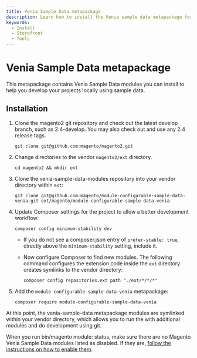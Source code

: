 ```yaml
---
title: Venia Sample Data metapackage
description: Learn how to install the Venia sample data metapackage for PWA Studio storefront projects. 
keywords:
  - Install
  - Storefront
  - Tools
---
```


# Venia Sample Data metapackage

This metapackage contains Venia Sample Data modules you can install to help you develop your projects locally using sample data.

## Installation

1. Clone the magento2 git repository and check out the latest develop branch, such as 2.4-develop. You may also check out and use any 2.4 release tags.

    ```terminal
    git clone git@github.com:magento/magento2.git
    ```

1. Change directories to the vendor `magento2/ext` directory.

    ```terminal
    cd magento2 && mkdir ext
    ```

1. Clone the venia-sample-data-modules repository into your vendor directory within `ext`:

    ```terminal
    git clone git@github.com:magento/module-configurable-sample-data-venia.git ext/magento/module-configurable-sample-data-venia
    ```

1. Update Composer settings for the project to allow a better development workflow:

    ```terminal
    composer config minimum-stability dev
    ```

    -  If you do not see a composer.json entry of `prefer-stable: true`, directly above the `minimum-stability` setting, include it.
    -  Now configure Composer to find new modules. The following command configures the extension code inside the `ext` directory creates symlinks to the vendor directory:

        ```terminal
        composer config repositories.ext path "./ext/*/*/*"
        ```

1. Add the `module-configurable-sample-data-venia` metapackage:

    ```terminal
    composer require module-configurable-sample-data-venia
    ```

At this point, the venia-sample-data metapackage modules are symlinked within your vendor directory, which allows you to run the with additional modules and do development using git.

When you run bin/magento module: status, make sure there are no Magento Venia Sample Data modules listed as disabled. If they are, [follow the instructions on how to enable them](https://developer.adobe.com/commerce/php/development/build/component-management/).
